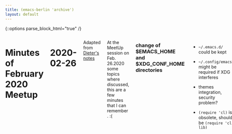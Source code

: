 ```yaml
---
title: (emacs-berlin 'archive')
layout: default
---
```

{::options parse_block_html="true" /}

<div class="row"><div class="large-12 columns">

# Minutes of February 2020 Meetup
# 2020-02-26

Adapted from [Dieter's notes](https://github.com/dkluenter/emacs/blob/master/minutes-26-02-20.md)

At the MeetUp session on Feb. 26.2020 some topics where discussed,
this are a few minutes that I can remember . :(

###  change of $EMACS_HOME and $XDG_CONF_HOME directories

+  `~/.emacs.d/` could be kept
+  `~/.config/emacs/` might be required if XDG interferes

+   themes integration, security problem?
+  `(require 'cl)` is obsolete, should be `(require 'cl-lib)`

###  Markdown-Mode

A few lines frome my init.el

```
   ((autoload 'markdown-mode "markdown-mode"
   "Major mode for editing Markdown files" t)

   (autoload 'pandoc-mode "Minor Mode for Markdown" t)
   (add-to-list 'auto-mode-alist '("\\.md\\'" . markdown-mode))`

   (add-hook 'markdown-mode-hook 'pandoc-load-default-settings)
   (add-hook 'pandoc-mode-hook 'pandoc-load-default-settings)
```

With regard to *pandoc*, install a binary which 'markdown-mode'
will require in order to compile files.
Markdown produces restructured text, while Pandoc transforms restructured
text to printable format like PDF and HTML.

[Pandoc](https://pandoc.org/MANUAL.html)

### Kill entire Line

 This lisp code is based on my old XEmacs configuration from the
  late 90's

```
    (defun Init-kill-entire-line (&optional arg)
    "Kill the entire line.
    With prefix argument, kill that many lines from point.  Negative
    arguments kill lines backward.
    When calling from a program, nil means \"no arg\",
    a number counts as a prefix arg."
    (interactive "*P")
    (let ((kill-whole-line t))
    (beginning-of-line)
    (call-interactively 'kill-line)))
    (global-set-key [f8]
    (if (fboundp 'kill-entire-line)
     kill-entire-line 'Init-kill-entire-line))
```

</div></div>
